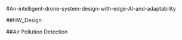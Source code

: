 #An-intelligent-drone-system-design-with-edge-AI-and-adaptability

##HW_Design


##Air Pollution Detection